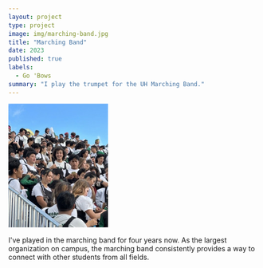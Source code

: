 ```yaml
---
layout: project
type: project
image: img/marching-band.jpg
title: "Marching Band"
date: 2023
published: true
labels:
  - Go 'Bows
summary: "I play the trumpet for the UH Marching Band."
---
```


<img class="img-fluid" src="../img/marching-band-2.jpg">

I've played in the marching band for four years now. As the largest organization on campus, the marching band consistently provides a way to connect with other students from all fields. 
